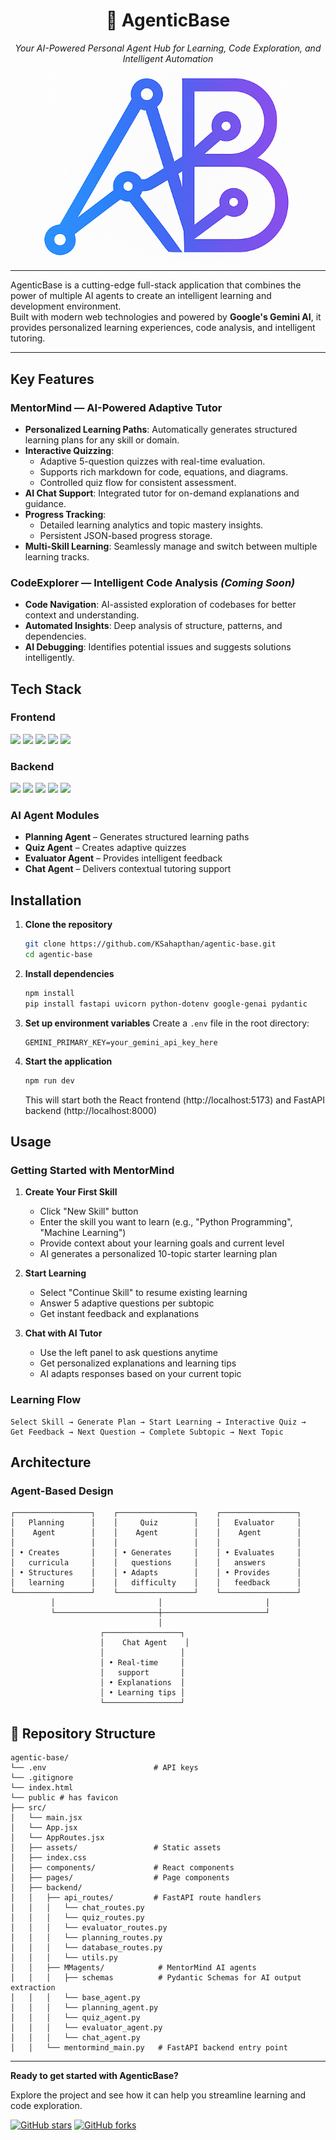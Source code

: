 <h1 align="center">🚀 AgenticBase</h1>

<p align="center">
  <em>Your AI-Powered Personal Agent Hub for Learning, Code Exploration, and Intelligent Automation</em>
</p>

<p align="center">
  <img src="public/ab-raw-3.png" alt="AgenticBase Banner" width="400"/>
</p>

---

AgenticBase is a cutting-edge full-stack application that combines the power of multiple AI agents to create an intelligent learning and development environment.  
Built with modern web technologies and powered by **Google's Gemini AI**, it provides personalized learning experiences, code analysis, and intelligent tutoring.

---

## Key Features

### MentorMind — AI-Powered Adaptive Tutor
- **Personalized Learning Paths**: Automatically generates structured learning plans for any skill or domain.  
- **Interactive Quizzing**:  
  - Adaptive 5-question quizzes with real-time evaluation.  
  - Supports rich markdown for code, equations, and diagrams.  
  - Controlled quiz flow for consistent assessment.  
- **AI Chat Support**: Integrated tutor for on-demand explanations and guidance.  
- **Progress Tracking**:  
  - Detailed learning analytics and topic mastery insights.  
  - Persistent JSON-based progress storage.  
- **Multi-Skill Learning**: Seamlessly manage and switch between multiple learning tracks.  

### CodeExplorer — Intelligent Code Analysis *(Coming Soon)*
- **Code Navigation**: AI-assisted exploration of codebases for better context and understanding.  
- **Automated Insights**: Deep analysis of structure, patterns, and dependencies.  
- **AI Debugging**: Identifies potential issues and suggests solutions intelligently.  


## Tech Stack

### Frontend
<p>
  <img src="https://img.shields.io/badge/React-19-61DAFB?logo=react&logoColor=white" />
  <img src="https://img.shields.io/badge/Vite-4B32C3?logo=vite&logoColor=white" />
  <img src="https://img.shields.io/badge/React_Router_DOM-CA4245?logo=reactrouter&logoColor=white" />
  <img src="https://img.shields.io/badge/Axios-5A29E4?logo=axios&logoColor=white" />
  <img src="https://img.shields.io/badge/CSS3-1572B6?logo=css3&logoColor=white" />
</p>

### Backend
<p>
  <img src="https://img.shields.io/badge/FastAPI-009688?logo=fastapi&logoColor=white" />
  <img src="https://img.shields.io/badge/Python-3.10+-3776AB?logo=python&logoColor=white" />
  <img src="https://img.shields.io/badge/Uvicorn-121212?logo=uvicorn&logoColor=white" />
  <img src="https://img.shields.io/badge/Pydantic-E92063?logo=pydantic&logoColor=white" />
  <img src="https://img.shields.io/badge/Google_Gemini_AI-4285F4?logo=google&logoColor=white" />
</p>

### AI Agent Modules
- **Planning Agent** – Generates structured learning paths  
- **Quiz Agent** – Creates adaptive quizzes  
- **Evaluator Agent** – Provides intelligent feedback  
- **Chat Agent** – Delivers contextual tutoring support  

## Installation

1. **Clone the repository**
   ```bash
   git clone https://github.com/KSahapthan/agentic-base.git
   cd agentic-base
   ```

2. **Install dependencies**
   ```bash
   npm install
   pip install fastapi uvicorn python-dotenv google-genai pydantic
   ```

3. **Set up environment variables**
   Create a `.env` file in the root directory:
   ```env
   GEMINI_PRIMARY_KEY=your_gemini_api_key_here
   ```

4. **Start the application**
   ```bash
   npm run dev
   ```
   This will start both the React frontend (http://localhost:5173) and FastAPI backend (http://localhost:8000)

## Usage

### **Getting Started with MentorMind**

1. **Create Your First Skill**
   - Click "New Skill" button
   - Enter the skill you want to learn (e.g., "Python Programming", "Machine Learning")
   - Provide context about your learning goals and current level
   - AI generates a personalized 10-topic starter learning plan

2. **Start Learning**
   - Select "Continue Skill" to resume existing learning
   - Answer 5 adaptive questions per subtopic
   - Get instant feedback and explanations

3. **Chat with AI Tutor**
   - Use the left panel to ask questions anytime
   - Get personalized explanations and learning tips
   - AI adapts responses based on your current topic

### **Learning Flow**
```
Select Skill → Generate Plan → Start Learning → Interactive Quiz → 
Get Feedback → Next Question → Complete Subtopic → Next Topic
```

## Architecture

### **Agent-Based Design**
```
┌─────────────────┐    ┌─────────────────┐    ┌─────────────────┐
│   Planning      │    │     Quiz        │    │   Evaluator     │
│    Agent        │    │    Agent        │    │    Agent        │
│                 │    │                 │    │                 │
│ • Creates       │    │ • Generates     │    │ • Evaluates     │
│   curricula     │    │   questions     │    │   answers       │
│ • Structures    │    │ • Adapts        │    │ • Provides      │
│   learning      │    │   difficulty    │    │   feedback      │
└─────────────────┘    └─────────────────┘    └─────────────────┘
         │                       │                       │
         └───────────────────────┼───────────────────────┘
                                 │
                    ┌─────────────────┐
                    │    Chat Agent    │
                    │                 │
                    │ • Real-time     │
                    │   support       │
                    │ • Explanations  │
                    │ • Learning tips │
                    └─────────────────┘
```

## 📁 Repository Structure

```
agentic-base/
└── .env                        # API keys
└── .gitignore
└── index.html
└── public # has favicon
├── src/
│   └── main.jsx
│   └── App.jsx
│   └── AppRoutes.jsx
│   ├── assets/                 # Static assets
│   ├── index.css
│   ├── components/             # React components
│   ├── pages/                  # Page components
│   ├── backend/
│   │   ├── api_routes/         # FastAPI route handlers
│   │   │   └── chat_routes.py
│   │   │   └── quiz_routes.py
│   │   │   └── evaluator_routes.py
│   │   │   └── planning_routes.py
│   │   │   └── database_routes.py
│   │   │   └── utils.py
│   │   ├── MMagents/            # MentorMind AI agents
│   │   │   ├── schemas          # Pydantic Schemas for AI output extraction
│   │   │   └── base_agent.py
│   │   │   └── planning_agent.py
│   │   │   └── quiz_agent.py
│   │   │   └── evaluator_agent.py
│   │   │   └── chat_agent.py
│   │   └── mentormind_main.py   # FastAPI backend entry point
```

---

**Ready to get started with AgenticBase?**

Explore the project and see how it can help you streamline learning and code exploration.

[![GitHub stars](https://img.shields.io/github/stars/KSahapthan/agentic-base?style=social)](https://github.com/KSahapthan/agentic-base)
[![GitHub forks](https://img.shields.io/github/forks/KSahapthan/agentic-base?style=social)](https://github.com/KSahapthan/agentic-base)
